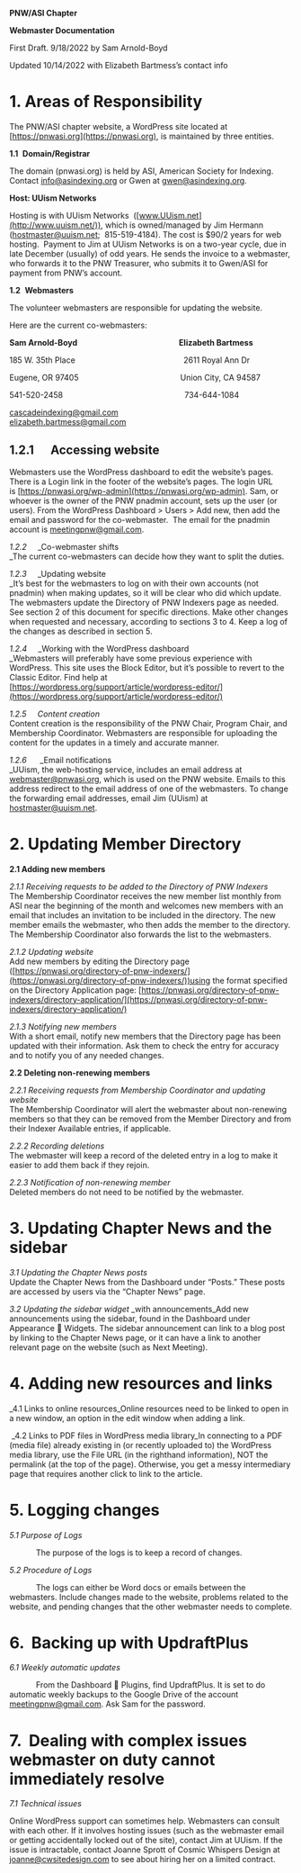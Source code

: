 **PNW/ASI Chapter**

**Webmaster Documentation**

First Draft. 9/18/2022 by Sam Arnold-Boyd

Updated 10/14/2022 with Elizabeth Bartmess’s contact info

# 1. Areas of Responsibility

The PNW/ASI chapter website, a WordPress site located at [https://pnwasi.org](https://pnwasi.org), is maintained by three entities.

**1.1**  **Domain/Registrar**

The domain (pnwasi.org) is held by ASI, American Society for Indexing. Contact [info@asindexing.org](mailto:info@asindexing.org) or Gwen at [gwen@asindexing.org](mailto:gwen@asindexing.org).

**Host: UUism Networks**

Hosting is with UUism Networks  ([www.UUism.net](http://www.uuism.net/)), which is owned/managed by Jim Hermann ([hostmaster@uuism.net](mailto:hostmaster@uuism.net);  815-519-4184). The cost is $90/2 years for web hosting.  Payment to Jim at UUism Networks is on a two-year cycle, due in late December (usually) of odd years. He sends the invoice to a webmaster, who forwards it to the PNW Treasurer, who submits it to Gwen/ASI for payment from PNW’s account.

**1.2**  **Webmasters**

The volunteer webmasters are responsible for updating the website.

Here are the current co-webmasters:

**Sam Arnold-Boyd**                                              **Elizabeth Bartmess** 

185 W. 35th Place                                                 2611 Royal Ann Dr

Eugene, OR 97405                                              Union City, CA 94587

541-520-2458                                                       734-644-1084

[cascadeindexing@gmail.com](mailto:cascadeindexing@gmail.com)                                [elizabeth.bartmess@gmail.com](mailto:elizabeth.bartmess@gmail.com)

## 1.2.1      Accessing website  
Webmasters use the WordPress dashboard to edit the website’s pages. There is a Login link in the footer of the website’s pages. The login URL is [https://pnwasi.org/wp-admin](https://pnwasi.org/wp-admin). Sam, or whoever is the owner of the PNW pnadmin account, sets up the user (or users). From the WordPress Dashboard > Users > Add new, then add the email and password for the co-webmaster.  The email for the pnadmin account is meetingpnw@gmail.com.  
  

_1.2.2_     _Co-webmaster shifts  
_The current co-webmasters can decide how they want to split the duties.

_1.2.3_     _Updating website  
_It’s best for the webmasters to log on with their own accounts (not pnadmin) when making updates, so it will be clear who did which update. The webmasters update the Directory of PNW Indexers page as needed. See section 2 of this document for specific directions. Make other changes when requested and necessary, according to sections 3 to 4. Keep a log of the changes as described in section 5.

_1.2.4_     _Working with the WordPress dashboard  
_Webmasters will preferably have some previous experience with WordPress. This site uses the Block Editor, but it’s possible to revert to the Classic Editor. Find help at [https://wordpress.org/support/article/wordpress-editor/](https://wordpress.org/support/article/wordpress-editor/)

_1.2.5_     _Content creation_  
Content creation is the responsibility of the PNW Chair, Program Chair, and Membership Coordinator. Webmasters are responsible for uploading the content for the updates in a timely and accurate manner.  
  

_1.2.6_      _Email notifications  
_UUism, the web-hosting service, includes an email address at webmaster@pnwasi.org, which is used on the PNW website. Emails to this address redirect to the email address of one of the webmasters. To change the forwarding email addresses, email Jim (UUism) at [hostmaster@uuism.net](mailto:hostmaster@uuism.net).  
  

# 2. Updating Member Directory

**2.1 Adding new members**

_2.1.1 Receiving requests to be added to the Directory of PNW Indexers_  
The Membership Coordinator receives the new member list monthly from ASI near the beginning of the month and welcomes new members with an email that includes an invitation to be included in the directory. The new member emails the webmaster, who then adds the member to the directory. The Membership Coordinator also forwards the list to the webmasters.

_2.1.2 Updating website_  
Add new members by editing the Directory page ([https://pnwasi.org/directory-of-pnw-indexers/](https://pnwasi.org/directory-of-pnw-indexers/))using the format specified on the Directory Application page: [https://pnwasi.org/directory-of-pnw-indexers/directory-application/](https://pnwasi.org/directory-of-pnw-indexers/directory-application/)

_2.1.3 Notifying new members_  
With a short email, notify new members that the Directory page has been updated with their information. Ask them to check the entry for accuracy and to notify you of any needed changes.

**2.2 Deleting non-renewing members**

_2.2.1 Receiving requests from Membership Coordinator and updating website_  
The Membership Coordinator will alert the webmaster about non-renewing members so that they can be removed from the Member Directory and from their Indexer Available entries, if applicable.

_2.2.2 Recording deletions_  
The webmaster will keep a record of the deleted entry in a log to make it easier to add them back if they rejoin.

_2.2.3 Notification of non-renewing member_  
Deleted members do not need to be notified by the webmaster.

# 3. Updating Chapter News and the sidebar

_3.1 Updating the Chapter News posts_  
Update the Chapter News from the Dashboard under “Posts.” These posts are accessed by users via the “Chapter News” page.

_3.2 Updating the sidebar widget_ _with announcements_Add new announcements using the sidebar, found in the Dashboard under Appearance  Widgets. The sidebar announcement can link to a blog post by linking to the Chapter News page, or it can have a link to another relevant page on the website (such as Next Meeting).

# 4. Adding new resources and links

_4.1 Links to online resources_Online resources need to be linked to open in a new window, an option in the edit window when adding a link.

 _4.2 Links to PDF files in WordPress media library_In connecting to a PDF (media file) already existing in (or recently uploaded to) the WordPress media library, use the File URL (in the righthand information), NOT the permalink (at the top of the page). Otherwise, you get a messy intermediary page that requires another click to link to the article. 

# 5. Logging changes

_5.1 Purpose of Logs_

            The purpose of the logs is to keep a record of changes.

_5.2 Procedure of Logs_

            The logs can either be Word docs or emails between the webmasters. Include changes made to the website, problems related to the website, and pending changes that the other webmaster needs to complete.

# 6.  Backing up with UpdraftPlus

_6.1 Weekly automatic updates_

            From the Dashboard  Plugins, find UpdraftPlus. It is set to do automatic weekly backups to the Google Drive of the account [meetingpnw@gmail.com](mailto:meetingpnw@gmail.com). Ask Sam for the password.

# 7.  Dealing with complex issues webmaster on duty cannot immediately resolve

_7.1 Technical issues_

Online WordPress support can sometimes help. Webmasters can consult with each other. If it involves hosting issues (such as the webmaster email or getting accidentally locked out of the site), contact Jim at UUism. If the issue is intractable, contact Joanne Sprott of Cosmic Whispers Design at [joanne@cwsitedesign.com](mailto:joanne@cwsitedesign.com) to see about hiring her on a limited contract.